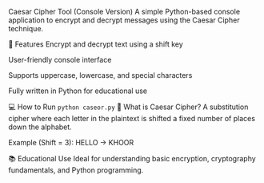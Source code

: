 Caesar Cipher Tool (Console Version)
A simple Python-based console application to encrypt and decrypt messages using the Caesar Cipher technique.

🚀 Features
Encrypt and decrypt text using a shift key

User-friendly console interface

Supports uppercase, lowercase, and special characters

Fully written in Python for educational use

💻 How to Run
`python caseor.py`
🧠 What is Caesar Cipher?
A substitution cipher where each letter in the plaintext is shifted a fixed number of places down the alphabet.

Example (Shift = 3):
HELLO → KHOOR

📚 Educational Use
Ideal for understanding basic encryption, cryptography fundamentals, and Python programming.
